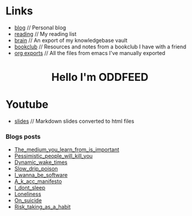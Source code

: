# Links
- [blog](https://blog.alienate.earth) // Personal blog
- [reading](https://org.alienate.earth/reading.html) // My reading list
- [brain](https://brain.alienate.earth) // An export of my knowledgebase vault
- [bookclub](https://bookclub.alienate.earth) // Resources and notes from a bookclub I have with a friend
- [org exports](https://org.alienate.earth) // All the files from emacs I've manually exported

<h1 align="center">Hello I'm ODDFEED</h1>

# Youtube
- [slides](https://slides.alienate.earth) // Markdown slides converted to html files 

### Blogs posts
<!-- BLOG-POST-LIST:START -->
- [The_medium_you_learn_from_is_important](https://blog.alienate.earth/the_medium_you_learn_from_is_important/)
- [Pessimistic_people_will_kill_you](https://blog.alienate.earth/pessimistic_people_will_kill_you/)
- [Dynamic_wake_times](https://blog.alienate.earth/dynamic_wake_times/)
- [Slow_drip_poison](https://blog.alienate.earth/slow_drip_poison/)
- [I_wanna_be_software](https://blog.alienate.earth/i_wanna_be_software/)
- [A_k_acc_manifesto](https://blog.alienate.earth/a_k_acc_manifesto/)
- [I_dont_sleep](https://blog.alienate.earth/i_dont_sleep/)
- [Loneliness](https://blog.alienate.earth/loneliness/)
- [On_suicide](https://blog.alienate.earth/on_suicide/)
- [Risk_taking_as_a_habit](https://blog.alienate.earth/risk_taking_as_a_habit/)
<!-- BLOG-POST-LIST:END -->

